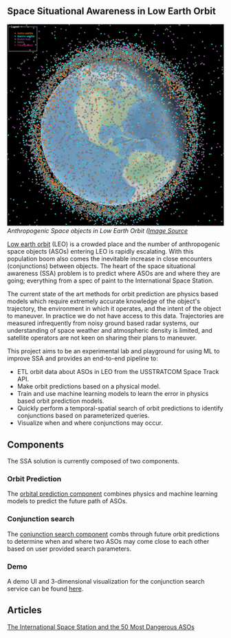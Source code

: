## Space Situational Awareness in Low Earth Orbit
![ASOs in LEO](images/leo_objects.png)
*Anthropogenic Space objects in Low Earth Orbit ([Image Source](https://astriagraph.spacetech-ibm.com)*

[Low earth orbit](https://en.wikipedia.org/wiki/Low_Earth_orbit) (LEO) is a crowded place and the number of anthropogenic space objects (ASOs) entering LEO is rapidly escalating. With this population boom also comes the inevitable increase in close encounters (conjunctions) between objects. The heart of the space situational awareness (SSA) problem is to predict where ASOs are and where they are going; everything from a spec of paint to the International Space Station.

The current state of the art methods for orbit prediction are physics based models which require extremely accurate knowledge of the object's trajectory, the environment in which it operates, and the intent of the object to maneuver. In practice we do not have access to this data. Trajectories are measured infrequently from noisy ground based radar systems, our understanding of space weather and atmospheric density is limited, and satellite operators are not keen on sharing their plans to maneuver.

This project aims to be an experimental lab and playground for using ML to improve SSA and provides an end-to-end pipeline to:

-   ETL orbit data about ASOs in LEO from the USSTRATCOM Space Track API.
-   Make orbit predictions based on a physical model.
-   Train and use machine learning models to learn the error in physics based orbit prediction models.
-   Quickly perform a temporal-spatial search of orbit predictions to identify conjunctions based on parameterized queries.
-   Visualize when and where conjunctions may occur.

## Components

The SSA solution is currently composed of two components.


### Orbit Prediction

The [orbital prediction component](../orbit_prediction/README.md) combines physics and machine learning models to predict the future path of ASOs.


### Conjunction search

The [conjunction search component](../conjunction_search/README.md) combs through future orbit predictions to determine when and where two ASOs may come close to each other based on user provided search parameters.

### Demo

A demo UI and 3-dimensional visualization for the conjunction search service can be found [here](https://spaceorbits.net/).

## Articles
[The International Space Station and the 50 Most Dangerous ASOs](iss_top50.md)
